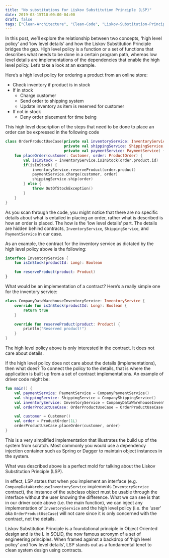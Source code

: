 ```yaml
---
title: "No substitutions for Liskov Substitution Principle (LSP)"
date: 2019-03-15T10:00:00-04:00
draft: false
tags: ["Clean-Architecture", "Clean-Code", "Liskov-Substitution-Principle", "LSP", "Kotlin"]
---
```


In this post, we’ll explore the relationship between two concepts, ‘high level policy’ and ‘low level details’ and how the Liskov Substitution Principle bridges the gap. High level policy is a function or a set of functions that describes what needs to be done in a certain program path, whereas low level details are implementations of the dependencies that enable the high level policy. Let’s take a look at an example.

Here’s a high level policy for ordering a product from an online store:

- Check inventory if product is in stock
- If in stock
  - Charge customer
  - Send order to shipping system
  - Update inventory as item is reserved for customer
- If not in stock
  - Deny order placement for time being

This high level description of the steps that need to be done to place an order can be expressed in the following code

```kotlin
class OrderProductUseCase(private val inventoryService: InventoryService,
                          private val shippingService: ShippingService,
                          private val paymentService: PaymentService) {
    fun placeOrder(customer: Customer, order: ProductOrder) {
        val isInStock = inventoryService.isInStock(order.product.id)
        if(isInStock) {
            inventoryService.reserveProduct(order.product)
            paymentService.charge(customer, order)
            shippingService.ship(order)
        } else {
            throw OutOfStockException()
        }
    }
}
```

As you scan through the code, you might notice that there are no specific details about what is entailed in placing an order, rather what is described is how an order is placed. The how is the ‘low level details’ part. The details are hidden behind contracts, `InventoryService`, `ShippingService`, and `PaymentService` in our case.

As an example, the contract for the inventory service as dictated by the high level policy above is the following:

```kotlin
interface InventoryService {
    fun isInStock(productId: Long): Boolean

    fun reserveProduct(product: Product)
}
```

What would be an implementation of a contract? Here’s a really simple one for the inventory service:

```kotlin
class CompanyDataWarehouseInventoryService: InventoryService {
    override fun isInStock(productId: Long): Boolean {
        return true
    }

    override fun reserveProduct(product: Product) {
        println("Reserved product!")
    }
}
```

The high level policy above is only interested in the contract. It does not care about details.

If the high level policy does not care about the details (implementations), then what does? To connect the policy to the details, that is where the application is built up from a set of contract implementations. An example of driver code might be:

```kotlin
fun main() {
    val paymentService: PaymentService = CompanyPaymentService()
    val shippingService: ShippingService = CompanyShippingService()
    val inventoryService: InventoryService = CompanyDataWarehouseInventoryService()
    val orderProductUseCase: OrderProductUseCase = OrderProductUseCase(inventoryService, shippingService, paymentService)

    val customer = Customer()
    val order = ProductOrder(1L)
    orderProductUseCase.placeOrder(customer, order)
}
```

This is a very simplified implementation that illustrates the build up of the system from scratch. Most commonly you would use a dependency injection container such as Spring or Dagger to maintain object instances in the system.

What was described above is a perfect mold for talking about the Liskov Substitution Principle (LSP).

In effect, LSP states that when you implement an interface (e.g. `CompanyDataWarehouseInventoryService` implements `InventoryService` contract), the instance of the subclass object must be usable through the interface without the user knowing the difference. What we can see is that in our driver code above (i.e. the main function), we can inject any implementation of `InventoryService` and the high level policy (i.e. the ‘user’ aka `OrderProductUseCase`) will not care since it is only concerned with the contract, not the details.

Liskov Substitution Principle is a foundational principle in Object Oriented design and is the L in SOLID, the now famous acronym of a set of engineering principles. When framed against a backdrop of ‘high level policy’ and ‘low level details’, LSP stands out as a fundamental tenet to clean system design using contracts.
